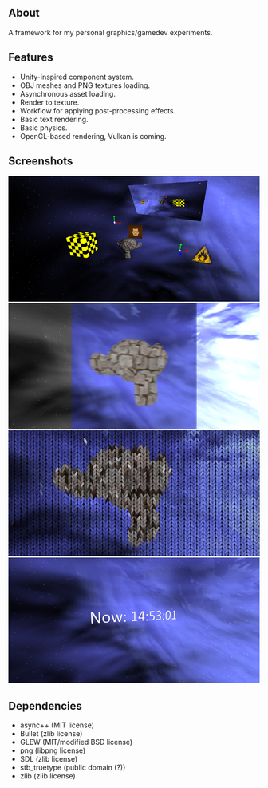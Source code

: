 ## About
A framework for my personal graphics/gamedev experiments.

## Features
* Unity-inspired component system.
* OBJ meshes and PNG textures loading.
* Asynchronous asset loading.
* Render to texture.
* Workflow for applying post-processing effects.
* Basic text rendering.
* Basic physics.
* OpenGL-based rendering, Vulkan is coming.

## Screenshots

![1](/screenshots/screenshot3.png?raw=true)
![2](/screenshots/screenshot4.png?raw=true)
![3](/screenshots/screenshot5.png?raw=true)
![4](/screenshots/screenshot6.png?raw=true)

## Dependencies
* async++ (MIT license)
* Bullet (zlib license)
* GLEW (MIT/modified BSD license)
* png (libpng license)
* SDL (zlib license)
* stb_truetype (public domain (?))
* zlib (zlib license)
